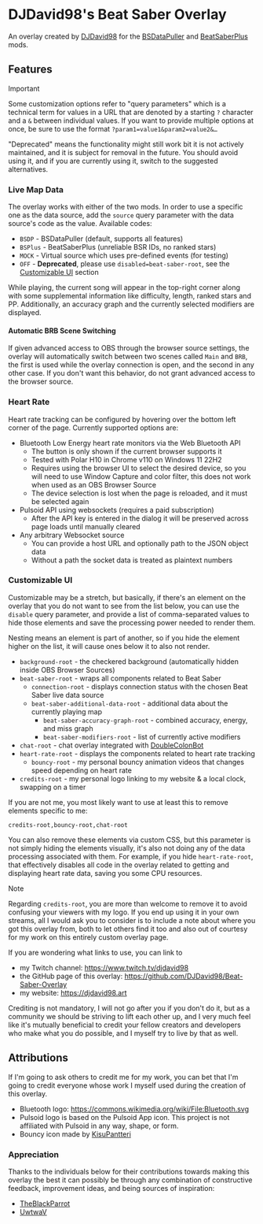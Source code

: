 # DJDavid98's Beat Saber Overlay

An overlay created by [DJDavid98] for the [BSDataPuller] and [BeatSaberPlus] mods.

[DJDavid98]: https://djdavid98.art

[BSDataPuller]: https://github.com/ReadieFur/BSDataPuller/

[BeatSaberPlus]: https://github.com/hardcpp/BeatSaberPlus

## Features

> [!IMPORTANT]
> Some customization options refer to "query parameters" which is a technical term for values in a
> URL that are denoted by a starting `?` character and a `&` between individual values. If you want
> to provide multiple options at once, be sure to use the format `?param1=value1&param2=value2&…`
>
> "Deprecated" means the functionality might still work bit it is not actively maintained, and it is
> subject for removal in the future. You should avoid using it, and if you are currently using it,
> switch to the suggested alternatives.

### Live Map Data

The overlay works with either of the two mods. In order to use a specific one as the data source,
add the `source` query parameter with the data source's code as the value. Available codes:

* `BSDP` - BSDataPuller (default, supports all features)
* `BSPlus` - BeatSaberPlus (unreliable BSR IDs, no ranked stars)
* `MOCK` - Virtual source which uses pre-defined events (for testing)
* `OFF` - **Deprecated**, please use `disabled=beat-saber-root`, see the [Customizable UI] section

[Customizable UI]: #customizable-ui

While playing, the current song will appear in the top-right corner along with some supplemental
information like difficulty, length, ranked stars and PP. Additionally, an accuracy graph and the
currently selected modifiers are displayed.

#### Automatic BRB Scene Switching

If given advanced access to OBS through the browser source settings, the overlay will automatically
switch between two scenes called `Main` and `BRB`, the first is used while the overlay connection is
open, and the second in any other case. If you don't want this behavior, do not grant advanced
access to the browser source.

### Heart Rate

Heart rate tracking can be configured by hovering over the bottom left corner of the page. Currently
supported options
are:

* Bluetooth Low Energy heart rate monitors via the Web Bluetooth API
    * The button is only shown if the current browser supports it
    * Tested with Polar H10 in Chrome v110 on Windows 11 22H2
    * Requires using the browser UI to select the desired device, so you will need to use Window
      Capture and color filter, this does not work when used as an OBS Browser Source
    * The device selection is lost when the page is reloaded, and it must be selected again
* Pulsoid API using websockets (requires a paid subscription)
    * After the API key is entered in the dialog it will be preserved across page loads until
      manually cleared
* Any arbitrary Websocket source
    * You can provide a host URL and optionally path to the JSON object data
    * Without a path the socket data is treated as plaintext numbers

### Customizable UI

Customizable may be a stretch, but basically, if there's an element on the overlay that you do not
want to see from the list below, you can use the `disable` query parameter, and provide a list of
comma-separated values to hide those elements and save the processing power needed to render them.

Nesting means an element is part of another, so if you hide the element higher on the list, it will
cause ones below it to also not render.

* `background-root` - the checkered background (automatically hidden inside OBS Browser Sources)
* `beat-saber-root` - wraps all components related to Beat Saber
    * `connection-root` - displays connection status with the chosen Beat Saber live data source
    * `beat-saber-additional-data-root` - additional data about the currently playing map
        * `beat-saber-accuracy-graph-root` - combined accuracy, energy, and miss graph
        * `beat-saber-modifiers-root` - list of currently active modifiers
* `chat-root` - chat overlay integrated with [DoubleColonBot]
* `heart-rate-root` - displays the components related to heart rate tracking
    * `bouncy-root` - my personal bouncy animation videos that changes speed depending on heart rate
* `credits-root` - my personal logo linking to my website & a local clock, swapping on a timer

If you are not me, you most likely want to use at least this to remove elements specific to me:

```
credits-root,bouncy-root,chat-root
```

You can also remove these elements via custom CSS, but this parameter is not simply hiding the
elements visually, it's also not doing any of the data processing associated with them. For example,
if you hide `heart-rate-root`, that effectively disables all code in the overlay related to getting
and displaying heart rate data, saving you some CPU resources.

> [!NOTE]
> Regarding `credits-root`, you are more than welcome to remove it to avoid confusing your viewers
> with my logo. If you end up using it in your own streams, all I would ask you to consider is to
> include a note about where you got this overlay from, both to let others find it too and also out
> of courtesy for my work on this entirely custom overlay page.
>
> If you are wondering what links to use, you can link to
> * my Twitch channel: https://www.twitch.tv/djdavid98
> * the GitHub page of this overlay: https://github.com/DJDavid98/Beat-Saber-Overlay
> * my website: https://djdavid98.art
>
> Crediting is not mandatory, I will not go after you if you don't do it, but as a community we
> should be striving to lift each other up, and I very much feel like it's mutually beneficial to
> credit your fellow creators and developers who make what you do possible, and I myself try to live
> by that as well.

[DoubleColonBot]: https://github.com/DJDavid98/DoubleColonBot

## Attributions

If I'm going to ask others to credit me for my work, you can bet that I'm going to credit everyone
whose work I myself used during the creation of this overlay.

* Bluetooth logo: https://commons.wikimedia.org/wiki/File:Bluetooth.svg
* Pulsoid logo is based on the Pulsoid App icon. This project is not affiliated with Pulsoid in any
  way, shape, or form.
* Bouncy icon made by [KisuPantteri](https://www.twitch.tv/KisuPantteri)

### Appreciation

Thanks to the individuals below for their contributions towards making this overlay the best it can
possibly be through any combination of constructive feedback, improvement ideas, and being sources
of inspiration:

* [TheBlackParrot](https://www.twitch.tv/theblackparrot)
* [UwtwaV](https://www.twitch.tv/uwtwav)
